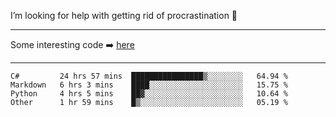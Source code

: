 I’m looking for help with getting rid of procrastination 🤔

-----

Some interesting code :arrow_right: [here](https://github.com/zhen8838/playground)

-----

<!--START_SECTION:waka-->

```text
C#         24 hrs 57 mins  ████████████████▒░░░░░░░░   64.94 %
Markdown   6 hrs 3 mins    ████░░░░░░░░░░░░░░░░░░░░░   15.75 %
Python     4 hrs 5 mins    ██▓░░░░░░░░░░░░░░░░░░░░░░   10.64 %
Other      1 hr 59 mins    █▒░░░░░░░░░░░░░░░░░░░░░░░   05.19 %
```

<!--END_SECTION:waka-->

<!--
**zhen8838/zhen8838** is a ✨ _special_ ✨ repository because its `README.md` (this file) appears on your GitHub profile.

Here are some ideas to get you started:

- 🔭 I’m currently working on ...
- 🌱 I’m currently learning ...
- 👯 I’m looking to collaborate on ...
 ...
- 💬 Ask me about ...
- 📫 How to reach me: ...
- 😄 Pronouns: ...
- ⚡ Fun fact: ...
-->
